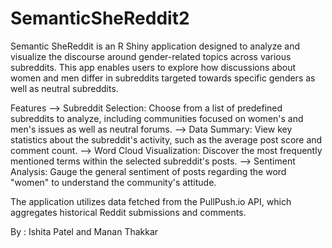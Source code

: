 # SemanticSheReddit2
Semantic SheReddit is an R Shiny application designed to analyze and visualize the discourse around gender-related topics across various subreddits. This app enables users to explore how discussions about women and men differ in subreddits targeted towards specific genders as well as neutral subreddits.

Features
--> Subreddit Selection: Choose from a list of predefined subreddits to analyze, including communities focused on women's and men's issues as well as neutral forums.
--> Data Summary: View key statistics about the subreddit's activity, such as the average post score and comment count.
--> Word Cloud Visualization: Discover the most frequently mentioned terms within the selected subreddit's posts.
--> Sentiment Analysis: Gauge the general sentiment of posts regarding the word "women" to understand the community's attitude.

The application utilizes data fetched from the PullPush.io API, which aggregates historical Reddit submissions and comments.

By : Ishita Patel and Manan Thakkar

